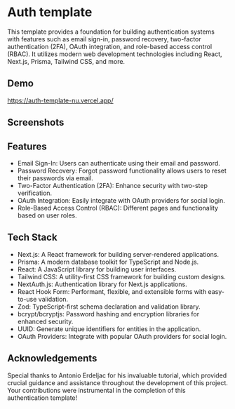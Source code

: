 # Auth template

This template provides a foundation for building authentication systems with features such as email sign-in, password recovery, two-factor authentication (2FA), OAuth integration, and role-based access control (RBAC). It utilizes modern web development technologies including React, Next.js, Prisma, Tailwind CSS, and more.

## Demo

https://auth-template-nu.vercel.app/

## Screenshots

## Features

- Email Sign-In: Users can authenticate using their email and password.
- Password Recovery: Forgot password functionality allows users to reset their passwords via email.
- Two-Factor Authentication (2FA): Enhance security with two-step verification.
- OAuth Integration: Easily integrate with OAuth providers for social login.
- Role-Based Access Control (RBAC): Different pages and functionality based on user roles.

## Tech Stack

- Next.js: A React framework for building server-rendered applications.
- Prisma: A modern database toolkit for TypeScript and Node.js.
- React: A JavaScript library for building user interfaces.
- Tailwind CSS: A utility-first CSS framework for building custom designs.
- NextAuth.js: Authentication library for Next.js applications.
- React Hook Form: Performant, flexible, and extensible forms with easy-to-use validation.
- Zod: TypeScript-first schema declaration and validation library.
- bcrypt/bcryptjs: Password hashing and encryption libraries for enhanced security.
- UUID: Generate unique identifiers for entities in the application.
- OAuth Providers: Integrate with popular OAuth providers for social login.

## Acknowledgements

Special thanks to Antonio Erdeljac for his invaluable tutorial, which provided crucial guidance and assistance throughout the development of this project. Your contributions were instrumental in the completion of this authentication template!
